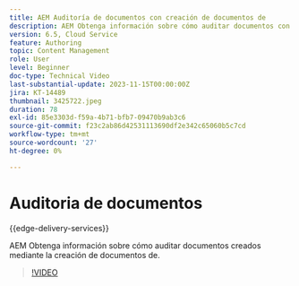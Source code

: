 ```yaml
---
title: AEM Auditoría de documentos con creación de documentos de
description: AEM Obtenga información sobre cómo auditar documentos con la creación de documentos de
version: 6.5, Cloud Service
feature: Authoring
topic: Content Management
role: User
level: Beginner
doc-type: Technical Video
last-substantial-update: 2023-11-15T00:00:00Z
jira: KT-14489
thumbnail: 3425722.jpeg
duration: 78
exl-id: 85e3303d-f59a-4b71-bfb7-09470b9ab3c6
source-git-commit: f23c2ab86d42531113690df2e342c65060b5c7cd
workflow-type: tm+mt
source-wordcount: '27'
ht-degree: 0%

---
```


# Auditoria de documentos

{{edge-delivery-services}}

AEM Obtenga información sobre cómo auditar documentos creados mediante la creación de documentos de.

>[!VIDEO](https://video.tv.adobe.com/v/3425722/?learn=on)
